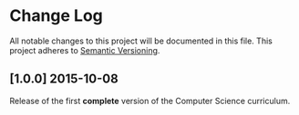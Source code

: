 # Change Log

All notable changes to this project will be documented in this file.
This project adheres to [Semantic Versioning](http://semver.org/).

## [1.0.0] 2015-10-08

Release of the first **complete** version of the Computer Science curriculum. 
